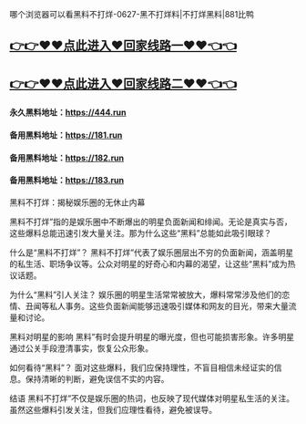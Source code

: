 哪个浏览器可以看黑料不打烊-0627-黑不打烊料|不打烊黑料|881比鸭

## [👉👉♥♥点此进入♥回家线路一♥♥👈👈](https://unpkg.com/182run/index.html)
## [👉👉♥♥点此进入♥回家线路二♥♥👈👈](https://unpkg.com/182-1run/index.html)

#### 永久黑料地址：https://444.run
#### 备用黑料地址：https://181.run
#### 备用黑料地址：https://182.run
#### 备用黑料地址：https://183.run

黑料不打烊：揭秘娱乐圈的无休止内幕

黑料不打烊”指的是娱乐圈中不断爆出的明星负面新闻和绯闻。无论是真实与否，这些爆料总能迅速引发大量关注。那为什么这些“黑料”总能如此吸引眼球？

什么是“黑料不打烊”？
黑料不打烊”代表了娱乐圈层出不穷的负面新闻，涵盖明星的私生活、职场争议等。公众对明星的好奇心和内幕的渴望，让这些“黑料”成为热议话题。

为什么“黑料”引人关注？
娱乐圈的明星生活常常被放大，爆料常常涉及他们的恋情、丑闻等私人事务。这些负面新闻能够迅速吸引媒体和网友的目光，带来大量流量和讨论。

黑料对明星的影响
黑料”有时会提升明星的曝光度，但也可能损害形象。许多明星通过公关手段澄清事实，恢复公众形象。

如何看待“黑料”？
面对这些爆料，我们应保持理性，不盲目相信未经证实的信息。保持清晰的判断，避免误信不实的内容。

结语
黑料不打烊”不仅是娱乐圈的热词，也反映了现代媒体对明星私生活的关注。虽然这些爆料引发关注，但我们应理性看待，避免被误导。
